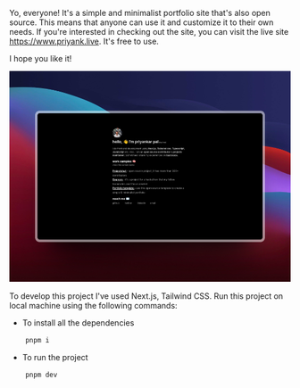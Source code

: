 Yo, everyone! It's a simple and minimalist portfolio site that's also open source. This means that anyone can use it and customize it to their own needs. If you're interested in checking out the site, you can visit the live site https://www.priyank.live. It's free to use.

I hope you like it!

![Portfolio](/assets/images/pfp.png)

To develop this project I've used Next.js, Tailwind CSS. Run this project on local machine using the following commands:

- To install all the dependencies

```bash
    pnpm i
```

- To run the project

```bash
    pnpm dev
```
